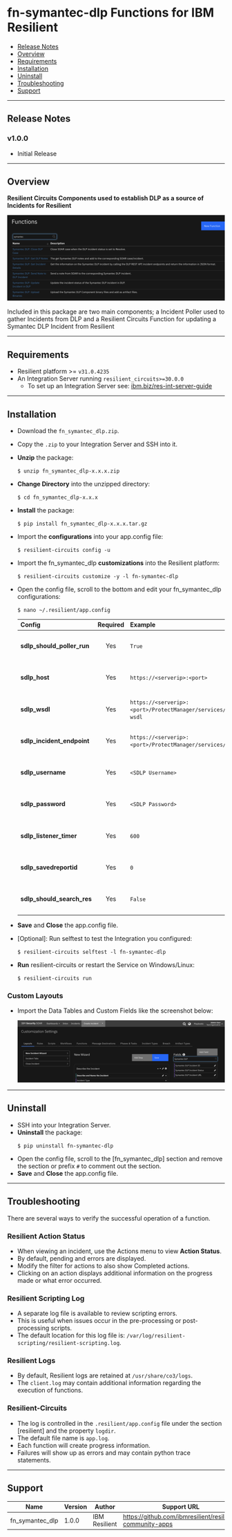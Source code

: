 <!--
  This Install README.md is generated by running:
  "resilient-circuits docgen -p fn_symantec_dlp --only-install-guide"

  It is best edited using a Text Editor with a Markdown Previewer. VS Code
  is a good example. Checkout https://guides.github.com/features/mastering-markdown/
  for tips on writing with Markdown

  If you make manual edits and run docgen again, a .bak file will be created

  Store any screenshots in the "doc/screenshots" directory and reference them like:
  ![screenshot: screenshot_1](./doc/screenshots/screenshot_1.png)
-->

# fn-symantec-dlp Functions for IBM Resilient

- [Release Notes](#release-notes)
- [Overview](#overview)
- [Requirements](#requirements)
- [Installation](#installation)
- [Uninstall](#uninstall)
- [Troubleshooting](#troubleshooting)
- [Support](#support)

---

## Release Notes
<!--
  Specify all changes in this release. Do not remove the release 
  notes of a previous release
-->
### v1.0.0
* Initial Release

---

## Overview
<!--
  Provide a high-level description of the function itself and its remote software or application.
  The text below is parsed from the "description" and "long_description" attributes in the setup.py file
-->
**Resilient Circuits Components used to establish DLP as a source of Incidents for Resilient**

 ![screenshot: main](./doc/screenshots/main.png)

Included in this package are two main components; a Incident Poller used to gather Incidents from DLP and a Resilient Circuits Function for updating a Symantec DLP Incident from Resilient

---

## Requirements
<!--
  List any Requirements 
-->
* Resilient platform >= `v31.0.4235`
* An Integration Server running `resilient_circuits>=30.0.0`
  * To set up an Integration Server see: [ibm.biz/res-int-server-guide](https://ibm.biz/res-int-server-guide)

---

## Installation
* Download the `fn_symantec_dlp.zip`.
* Copy the `.zip` to your Integration Server and SSH into it.
* **Unzip** the package:
  ```
  $ unzip fn_symantec_dlp-x.x.x.zip
  ```
* **Change Directory** into the unzipped directory:
  ```
  $ cd fn_symantec_dlp-x.x.x
  ```
* **Install** the package:
  ```
  $ pip install fn_symantec_dlp-x.x.x.tar.gz
  ```
* Import the **configurations** into your app.config file:
  ```
  $ resilient-circuits config -u
  ```
* Import the fn_symantec_dlp **customizations** into the Resilient platform:
  ```
  $ resilient-circuits customize -y -l fn-symantec-dlp
  ```
* Open the config file, scroll to the bottom and edit your fn_symantec_dlp configurations:
  ```
  $ nano ~/.resilient/app.config
  ```
  | Config | Required | Example | Description |
  | ------ | :------: | ------- | ----------- |
  | **sdlp_should_poller_run** | Yes | `True` | *Enter a description of the config here* |
  | **sdlp_host** | Yes | `https://<serverip>:<port>` | *Enter a description of the config here* |
  | **sdlp_wsdl** | Yes | `https://<serverip>:<port>/ProtectManager/services/v2011/incidents?wsdl` | *Enter a description of the config here* |
  | **sdlp_incident_endpoint** | Yes | `https://<serverip>:<port>/ProtectManager/services/v2011/incidents` | *Enter a description of the config here* |
  | **sdlp_username** | Yes | `<SDLP Username>` | *Enter a description of the config here* |
  | **sdlp_password** | Yes | `<SDLP Password>` | *Enter a description of the config here* |
  | **sdlp_listener_timer** | Yes | `600` | *Enter a description of the config here* |
  | **sdlp_savedreportid** | Yes | `0` | *Enter a description of the config here* |
  | **sdlp_should_search_res** | Yes | `False` | *Enter a description of the config here* |

* **Save** and **Close** the app.config file.
* [Optional]: Run selftest to test the Integration you configured:
  ```
  $ resilient-circuits selftest -l fn-symantec-dlp
  ```
* **Run** resilient-circuits or restart the Service on Windows/Linux:
  ```
  $ resilient-circuits run
  ```

### Custom Layouts
<!--
  Use this section to provide guidance on where the user should add any custom fields and data tables.
  You may wish to recommend a new incident tab.
  You should save a screenshot "custom_layouts.png" in the doc/screenshots directory and reference it here
-->
* Import the Data Tables and Custom Fields like the screenshot below:

  ![screenshot: custom_layouts](./doc/screenshots/custom_layouts.png)

---

## Uninstall
* SSH into your Integration Server.
* **Uninstall** the package:
  ```
  $ pip uninstall fn-symantec-dlp
  ```
* Open the config file, scroll to the [fn_symantec_dlp] section and remove the section or prefix `#` to comment out the section.
* **Save** and **Close** the app.config file.

---

## Troubleshooting
There are several ways to verify the successful operation of a function.

### Resilient Action Status
* When viewing an incident, use the Actions menu to view **Action Status**.
* By default, pending and errors are displayed.
* Modify the filter for actions to also show Completed actions.
* Clicking on an action displays additional information on the progress made or what error occurred.

### Resilient Scripting Log
* A separate log file is available to review scripting errors.
* This is useful when issues occur in the pre-processing or post-processing scripts.
* The default location for this log file is: `/var/log/resilient-scripting/resilient-scripting.log`.

### Resilient Logs
* By default, Resilient logs are retained at `/usr/share/co3/logs`.
* The `client.log` may contain additional information regarding the execution of functions.

### Resilient-Circuits
* The log is controlled in the `.resilient/app.config` file under the section [resilient] and the property `logdir`.
* The default file name is `app.log`.
* Each function will create progress information.
* Failures will show up as errors and may contain python trace statements.

---

<!--
  If necessary, use this section to describe how to configure your security application to work with the integration.
  Delete this section if the user does not need to perform any configuration procedures on your product.

## Configure <Product_Name>

* Step One
* Step Two
* Step Three

---
-->

## Support
| Name | Version | Author | Support URL |
| ---- | ------- | ------ | ----------- |
| fn_symantec_dlp | 1.0.0 | IBM Resilient | https://github.com/ibmresilient/resilient-community-apps |